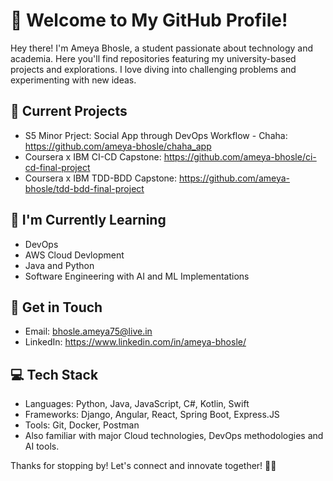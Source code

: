 # 👋 Welcome to My GitHub Profile!

Hey there! I'm Ameya Bhosle, a student passionate about technology and academia. Here you'll find repositories featuring my university-based projects and explorations. I love diving into challenging problems and experimenting with new ideas. 

## 🔭 Current Projects

- S5 Minor Prject: Social App through DevOps Workflow - Chaha: https://github.com/ameya-bhosle/chaha_app
- Coursera x IBM CI-CD Capstone: https://github.com/ameya-bhosle/ci-cd-final-project
- Coursera x IBM TDD-BDD Capstone: https://github.com/ameya-bhosle/tdd-bdd-final-project

## 🌱 I'm Currently Learning

- DevOps
- AWS Cloud Devlopment
- Java and Python
- Software Engineering with AI and ML Implementations

## 💬 Get in Touch

- Email: bhosle.ameya75@live.in
- LinkedIn: https://www.linkedin.com/in/ameya-bhosle/

## 💻 Tech Stack

- Languages: Python, Java, JavaScript, C#, Kotlin, Swift
- Frameworks: Django, Angular, React, Spring Boot, Express.JS
- Tools: Git, Docker, Postman
- Also familiar with major Cloud technologies, DevOps methodologies and AI tools.

Thanks for stopping by! Let's connect and innovate together! 🚀✨

